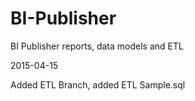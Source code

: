 # BI-Publisher
BI Publisher reports, data models and ETL

2015-04-15

Added ETL Branch, added ETL Sample.sql
